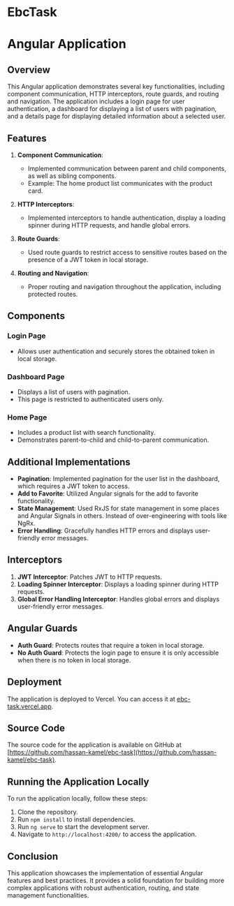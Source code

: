 # EbcTask

# Angular Application

## Overview

This Angular application demonstrates several key functionalities, including component communication, HTTP interceptors, route guards, and routing and navigation. The application includes a login page for user authentication, a dashboard for displaying a list of users with pagination, and a details page for displaying detailed information about a selected user.

## Features

1. **Component Communication**:

   - Implemented communication between parent and child components, as well as sibling components.
   - Example: The home product list communicates with the product card.

2. **HTTP Interceptors**:

   - Implemented interceptors to handle authentication, display a loading spinner during HTTP requests, and handle global errors.

3. **Route Guards**:

   - Used route guards to restrict access to sensitive routes based on the presence of a JWT token in local storage.

4. **Routing and Navigation**:
   - Proper routing and navigation throughout the application, including protected routes.

## Components

### Login Page

- Allows user authentication and securely stores the obtained token in local storage.

### Dashboard Page

- Displays a list of users with pagination.
- This page is restricted to authenticated users only.

### Home Page

- Includes a product list with search functionality.
- Demonstrates parent-to-child and child-to-parent communication.

## Additional Implementations

- **Pagination**: Implemented pagination for the user list in the dashboard, which requires a JWT token to access.
- **Add to Favorite**: Utilized Angular signals for the add to favorite functionality.
- **State Management**: Used RxJS for state management in some places and Angular Signals in others. Instead of over-engineering with tools like NgRx.
- **Error Handling**: Gracefully handles HTTP errors and displays user-friendly error messages.

## Interceptors

1. **JWT Interceptor**: Patches JWT to HTTP requests.
2. **Loading Spinner Interceptor**: Displays a loading spinner during HTTP requests.
3. **Global Error Handling Interceptor**: Handles global errors and displays user-friendly error messages.

## Angular Guards

- **Auth Guard**: Protects routes that require a token in local storage.
- **No Auth Guard**: Protects the login page to ensure it is only accessible when there is no token in local storage.

## Deployment

The application is deployed to Vercel. You can access it at [ebc-task.vercel.app](https://ebc-task.vercel.app).

## Source Code

The source code for the application is available on GitHub at [https://github.com/hassan-kamel/ebc-task](https://github.com/hassan-kamel/ebc-task).

## Running the Application Locally

To run the application locally, follow these steps:

1. Clone the repository.
2. Run `npm install` to install dependencies.
3. Run `ng serve` to start the development server.
4. Navigate to `http://localhost:4200/` to access the application.

## Conclusion

This application showcases the implementation of essential Angular features and best practices. It provides a solid foundation for building more complex applications with robust authentication, routing, and state management functionalities.
